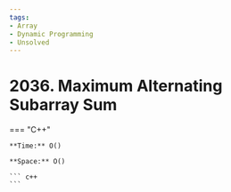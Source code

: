 ```yaml
---
tags:
- Array
- Dynamic Programming
- Unsolved
---
```



# 2036. Maximum Alternating Subarray Sum

=== "C++"

    **Time:** O()

    **Space:** O()

    ``` c++
    ```